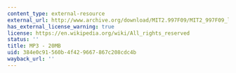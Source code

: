 ```yaml
---
content_type: external-resource
external_url: http://www.archive.org/download/MIT2.997F09/MIT2_997F09_lec04.mp3
has_external_license_warning: true
license: https://en.wikipedia.org/wiki/All_rights_reserved
status: ''
title: MP3 - 20MB
uid: 384e0c91-560b-4f42-9667-867c208cdc4b
wayback_url: ''
---
```

